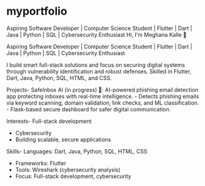 # myportfolio
Aspiring Software Developer | Computer Science Student | Flutter | Dart | Java | Python | SQL | Cybersecurity Enthusiast
Hi, I'm Meghana Kalle 👋

Aspiring Software Developer | Computer Science Student | Flutter | Dart | Java | Python | SQL | Cybersecurity Enthusiast

I build smart full-stack solutions and focus on securing digital systems through vulnerability identification and robust defenses. Skilled in Flutter, Dart, Java, Python, SQL, HTML, and CSS.

Projects- SafeInbox AI (in progress) 🚀: AI-powered phishing email detection app protecting inboxes with real-time intelligence.
    - Detects phishing emails via keyword scanning, domain validation, link checks, and ML classification.
    - Flask-based secure dashboard for safer digital communication.

Interests- Full-stack development
- Cybersecurity
- Building scalable, secure applications

Skills- Languages: Dart, Java, Python, SQL, HTML, CSS
- Frameworks: Flutter
- Tools: Wireshark (cybersecurity analysis)
- Focus: Full-stack development, cybersecurity

